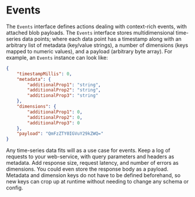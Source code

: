 # Events

The `Events` interface defines actions dealing with context-rich events, with attached blob payloads. The `Events` interface stores multidimensional time-series data points; where each data point has a timestamp along with an arbitrary list of metadata (key/value strings), a number of dimensions (keys mapped to numeric values), and a payload (arbitrary byte array). For example, an `Events` instance can look like:

```json
{
    "timestampMillis": 0,
    "metadata": {
        "additionalProp1": "string",
        "additionalProp2": "string",
        "additionalProp3": "string"
	},
    "dimensions": {
	    "additionalProp1": 0,
	    "additionalProp2": 0,
	    "additionalProp3": 0
	},
    "payload": "QmFzZTY0IGVuY29kZWQ="
}
```

Any time-series data fits will as a use case for events. Keep a log of requests to your web-service, with query parameters and headers as metadata. Add response size, request latency,  and number of errors as dimensions. You could even store the response body as a payload. Metadata and dimension keys do not have to be defined beforehand, so new keys can crop up at runtime without needing to change any schema or config.

